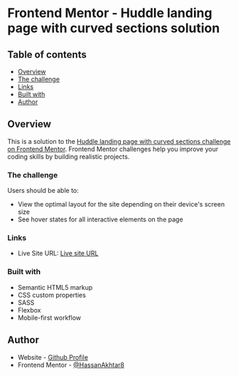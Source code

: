 # Frontend Mentor - Huddle landing page with curved sections solution

 

## Table of contents
- [Overview](#overview)
- [The challenge](#the-challenge)
- [Links](#links)
- [Built with](#built-with)
- [Author](#author)

## Overview

This is a solution to the [Huddle landing page with curved sections challenge on Frontend Mentor](https://www.frontendmentor.io/challenges/huddle-landing-page-with-curved-sections-5ca5ecd01e82137ec91a50f2). Frontend Mentor challenges help you improve your coding skills by building realistic projects.

### The challenge

Users should be able to:

- View the optimal layout for the site depending on their device's screen size
- See hover states for all interactive elements on the page


### Links

- Live Site URL: [Live site URL]()

### Built with

- Semantic HTML5 markup
- CSS custom properties
- SASS
- Flexbox
- Mobile-first workflow

## Author

- Website - [Github Profile]()
- Frontend Mentor - [@HassanAkhtar8](https://www.frontendmentor.io/profile/HassanAkhtar8)
